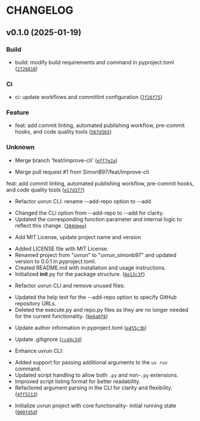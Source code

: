 # CHANGELOG



## v0.1.0 (2025-01-19)

### Build

* build: modify build requirements and command in pyproject.toml ([`2726818`](https://github.com/SimonB97/uvrun/commit/2726818395898ecfbc3b31a823365fdc204d7de7))

### Ci

* ci: update workflows and commitlint configuration ([`7f26f75`](https://github.com/SimonB97/uvrun/commit/7f26f754102daaf4f2e08c55b2d83b8c15c4a506))

### Feature

* feat: add commit linting, automated publishing workflow, pre-commit hooks, and code quality tools ([`567d365`](https://github.com/SimonB97/uvrun/commit/567d3656510c6ca777b2786635eb83def775b72e))

### Unknown

* Merge branch &#39;feat/improve-cli&#39; ([`eff7e2a`](https://github.com/SimonB97/uvrun/commit/eff7e2a67e3239182c272dc17a5ea4ff4590fdb1))

* Merge pull request #1 from SimonB97/feat/improve-cli

feat: add commit linting, automated publishing workflow, pre-commit hooks, and code quality tools ([`e17d377`](https://github.com/SimonB97/uvrun/commit/e17d3770cca20c8a773714dc3cbbf27fadb24b29))

* Refactor uvrun CLI: rename --add-repo option to --add

- Changed the CLI option from --add-repo to --add for clarity.
- Updated the corresponding function parameter and internal logic to reflect this change. ([`304deee`](https://github.com/SimonB97/uvrun/commit/304deee4151ab4009ec861f6554eb47e8d166910))

* Add MIT License, update project name and version

- Added LICENSE file with MIT License.
- Renamed project from &#34;uvrun&#34; to &#34;uvrun_simonb97&#34; and updated version to 0.0.1 in pyproject.toml.
- Created README.md with installation and usage instructions.
- Initialized __init__.py for the package structure. ([`6e13c3f`](https://github.com/SimonB97/uvrun/commit/6e13c3fc4605c1df341981784ce87d5804d51944))

* Refactor uvrun CLI and remove unused files:
- Updated the help text for the --add-repo option to specify GitHub repository URLs.
- Deleted the execute.py and repo.py files as they are no longer needed for the current functionality. ([`9e6a0f6`](https://github.com/SimonB97/uvrun/commit/9e6a0f67bb9f3e923c5ba20bd25ecc4080bfed93))

* Update author information in pyproject.toml ([`e455c3b`](https://github.com/SimonB97/uvrun/commit/e455c3ba60d333e06fb93d5a1f225a460b651a9b))

* Update .gitignore ([`ccd4c2d`](https://github.com/SimonB97/uvrun/commit/ccd4c2d6db0a57cf9b986dee5cd5dd8060aec689))

* Enhance uvrun CLI:
- Added support for passing additional arguments to the `uv run` command.
- Updated script handling to allow both `.py` and non-`.py` extensions.
- Improved script listing format for better readability.
- Refactored argument parsing in the CLI for clarity and flexibility. ([`4ff5213`](https://github.com/SimonB97/uvrun/commit/4ff5213c9089a33c7514b71e905f381ba575fe35))

* Initialize uvrun project with core functionality- initial running state ([`000fd5d`](https://github.com/SimonB97/uvrun/commit/000fd5dd6afbcf307e18782234f7ef0b270cc294))
